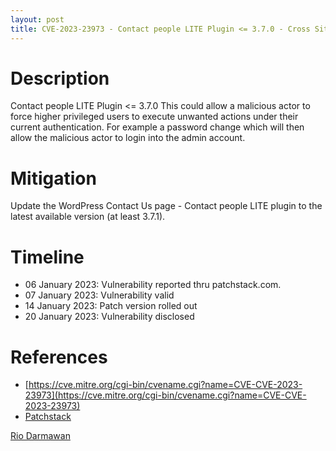```yaml
---
layout: post
title: CVE-2023-23973 - Contact people LITE Plugin <= 3.7.0 - Cross Site Request Forgery (CSRF)
---
```


Description
============
Contact people LITE Plugin <= 3.7.0 This could allow a malicious actor to force higher privileged users to execute unwanted actions under their current authentication. For example a password change which will then allow the malicious actor to login into the admin account.

Mitigation
============ 
Update the WordPress Contact Us page - Contact people LITE plugin to the latest available version (at least 3.7.1).

Timeline
============ 
  * 06 January 2023: Vulnerability reported thru patchstack.com.
  * 07 January 2023: Vulnerability valid
  * 14 January 2023: Patch version rolled out
  * 20 January 2023: Vulnerability disclosed

References
============ 
  * [https://cve.mitre.org/cgi-bin/cvename.cgi?name=CVE-CVE-2023-23973](https://cve.mitre.org/cgi-bin/cvename.cgi?name=CVE-CVE-2023-23973)
  * [Patchstack](https://patchstack.com/database/vulnerability/contact-us-page-contact-people/wordpress-contact-us-page-contact-people-plugin-3-7-0-cross-site-request-forgery-csrf-leading-to-contact-creation-vulnerability)



[Rio Darmawan](https://patchstack.com/database/researcher/0f0ce3de-fbab-4348-9729-a5ef92c74b3e)
